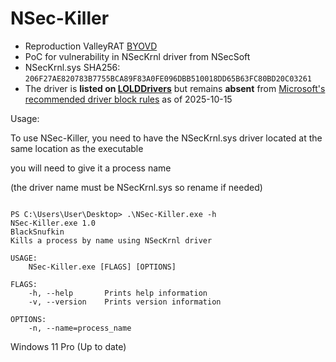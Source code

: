 # NSec-Killer
- Reproduction ValleyRAT [BYOVD](https://hexastrike.com/resources/blog/threat-intelligence/valleyrat-exploiting-byovd-to-kill-endpoint-security/)
- PoC for vulnerability in NSecKrnl driver from NSecSoft
- NSecKrnl.sys SHA256: `206F27AE820783B7755BCA89F83A0FE096DBB510018DD65B63FC80BD20C03261`
- The driver is **listed on [LOLDDrivers](https://www.loldrivers.io/)** but remains **absent** from [Microsoft's recommended driver block rules](https://learn.microsoft.com/en-us/windows/security/application-security/application-control/windows-defender-application-control/design/microsoft-recommended-driver-block-rules) as of 2025-10-15



Usage:

To use NSec-Killer, you need to have the NSecKrnl.sys driver located at the same location as the executable

you will need to give it a process name

(the driver name must be NSecKrnl.sys so rename if needed)

```text

PS C:\Users\User\Desktop> .\NSec-Killer.exe -h
NSec-Killer.exe 1.0
BlackSnufkin
Kills a process by name using NSecKrnl driver

USAGE:
    NSec-Killer.exe [FLAGS] [OPTIONS]

FLAGS:
    -h, --help       Prints help information
    -v, --version    Prints version information

OPTIONS:
    -n, --name=process_name
```


Windows 11 Pro (Up to date)



